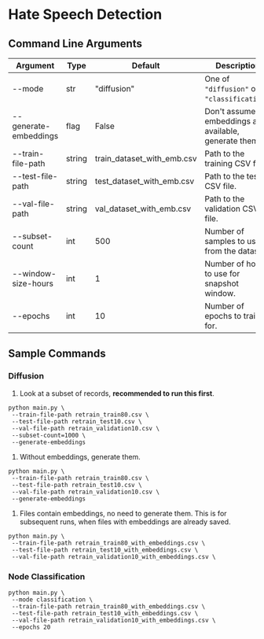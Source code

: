# Hate Speech Detection

## Command Line Arguments

| Argument              | Type   | Default                    | Description                                           |
| --------------------- | ------ | -------------------------- | ----------------------------------------------------- |
| --mode                | str    | "diffusion"                | One of `"diffusion"` or `"classification"`.           |
| --generate-embeddings | flag   | False                      | Don't assume embeddings are available, generate them. |
| --train-file-path     | string | train_dataset_with_emb.csv | Path to the training CSV file.                        |
| --test-file-path      | string | test_dataset_with_emb.csv  | Path to the test CSV file.                            |
| --val-file-path       | string | val_dataset_with_emb.csv   | Path to the validation CSV file.                      |
| --subset-count        | int    | 500                        | Number of samples to use from the dataset.            |
| --window-size-hours   | int    | 1                          | Number of hours to use for snapshot window.           |
| --epochs              | int    | 10                         | Number of epochs to train for.                        |

## Sample Commands

### Diffusion

1. Look at a subset of records, **recommended to run this first**.

```
python main.py \
 --train-file-path retrain_train80.csv \
 --test-file-path retrain_test10.csv \
 --val-file-path retrain_validation10.csv \
 --subset-count=1000 \
 --generate-embeddings
```

1. Without embeddings, generate them.

```
python main.py \
 --train-file-path retrain_train80.csv \
 --test-file-path retrain_test10.csv \
 --val-file-path retrain_validation10.csv \
 --generate-embeddings
```

1. Files contain embeddings, no need to generate them. This is for subsequent runs, when files with embeddings are already saved.

```
python main.py \
 --train-file-path retrain_train80_with_embeddings.csv \
 --test-file-path retrain_test10_with_embeddings.csv \
 --val-file-path retrain_validation10_with_embeddings.csv \
```

### Node Classification

```
python main.py \
 --mode classification \
 --train-file-path retrain_train80_with_embeddings.csv \
 --test-file-path retrain_test10_with_embeddings.csv \
 --val-file-path retrain_validation10_with_embeddings.csv \
 --epochs 20
```
